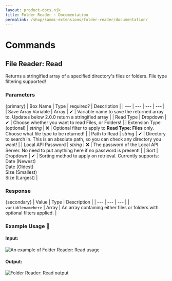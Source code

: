 ```yaml
---
layout: product-docs.njk
title: Folder Reader ~ Documentation
permalink: /shop/sammi-extensions/folder-reader/documentation/
---
```

Commands
========

File Reader: Read
-----------------

Returns a stringified array of a specified directory's files or folders. File type filtering supported!

### Parameters
{primary}
| Box Name | Type | required? | Description |
| --- | --- | --- | --- |
| Save Array Variable | Array | ✔   | Variable name to save the returned array to. Updates below 2.0.0 return a stringified array |
| Read Type | Dropdown | ✔   | Choose whether you want to read Files, or Folders! |
| Extension Type (optional) | _string_ | ❌   | Optional filter to apply to **Read Type: Files** only. Choose what file type to be returned! |
| Path to Read | _string_ | ✔   | Directory to search in. This is an absolute path, so you can check any directory you want! |
| Local API Password | _string_ | ❌   | The password of the Local API Server. No need to put anything here if no password is present! |
| Sort | Dropdown | ✔   | Sorting method to apply on retrieval. Currently supports:  <br>Date (Newest)  <br>Date (Oldest)  <br>Size (Smallest)  <br>Size (Largest) |

### Response
{secondary}
| Value | Type | Description |
| --- | --- | --- |
| `variablenamehere` | Array | An array containing either files or folders with optional filters applied. |

### Example Usage 📝

#### Input:

![An example of Folder Reader: Read usage](https://i.imgur.com/zIRehaa.png)

#### Output:

![Folder Reader: Read output](https://i.imgur.com/qdRjC0n.png)